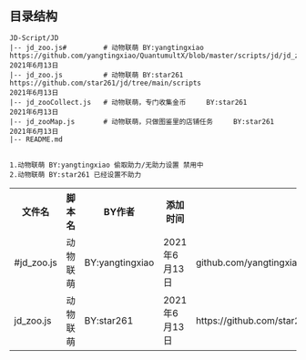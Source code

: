 ##  目录结构
    JD-Script/JD
    |-- jd_zoo.js#         # 动物联萌 BY:yangtingxiao  https://github.com/yangtingxiao/QuantumultX/blob/master/scripts/jd/jd_zoo.js  2021年6月13日                  
    |-- jd_zoo.js          # 动物联萌 BY:star261       https://github.com/star261/jd/tree/main/scripts                               2021年6月13日
    |-- jd_zooCollect.js   # 动物联萌，专门收集金币     BY:star261                                                                    2021年6月13日
    |-- jd_zooMap.js       # 动物联萌，只做图鉴里的店铺任务     BY:star261                                                            2021年6月13日
    |-- README.md
    
    
    1.动物联萌 BY:yangtingxiao 偷取助力/无助力设置 禁用中
    2.动物联萌 BY:star261 已经设置不助力





<div>
    <table border="0">
	  <tr>
	    <th>文件名</th>
	    <th>脚本名</th>
	    <th>BY作者</th>
	    <th>添加时间</th>
			<th>链接</th>
	  </tr>
	  <tr>
	    <td>#jd_zoo.js</td>
	    <td>动物联萌</td>
		  <td>BY:yangtingxiao</td>
			<td>2021年6月13日</td>
		  <td>github.com/yangtingxiao/QuantumultX/blob/master/scripts/jd/jd_zoo.js</td>
	  </tr>
          <tr>
	  <td>jd_zoo.js</td>
	  <td>动物联萌</td>
		<td>BY:star261</td>
		<td>2021年6月13日</td>
		<td>https://github.com/star261/jd/tree/main/scripts</td>
	  </tr>
    </table>
</div>
